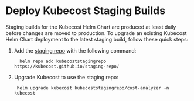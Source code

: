 # Deploy Kubecost Staging Builds

Staging builds for the Kubecost Helm Chart are produced at least daily before changes are moved to production. To upgrade an existing Kubecost Helm Chart deployment to the latest staging build, follow these quick steps:

1.  Add the [staging repo](https://github.com/kubecost/staging-repo) with the following command:

    ```
      helm repo add kubecoststagingrepo https://kubecost.github.io/staging-repo/
    ```
2.  Upgrade Kubecost to use the staging repo:

    ```
     helm upgrade kubecost kubecoststagingrepo/cost-analyzer -n kubecost
    ```
